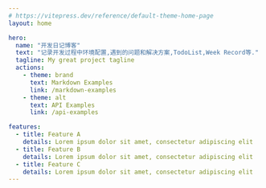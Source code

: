 ```yaml
---
# https://vitepress.dev/reference/default-theme-home-page
layout: home

hero:
  name: "开发日记博客"
  text: "记录开发过程中环境配置,遇到的问题和解决方案,TodoList,Week Record等."
  tagline: My great project tagline
  actions:
    - theme: brand
      text: Markdown Examples
      link: /markdown-examples
    - theme: alt
      text: API Examples
      link: /api-examples

features:
  - title: Feature A
    details: Lorem ipsum dolor sit amet, consectetur adipiscing elit
  - title: Feature B
    details: Lorem ipsum dolor sit amet, consectetur adipiscing elit
  - title: Feature C
    details: Lorem ipsum dolor sit amet, consectetur adipiscing elit
---
```


